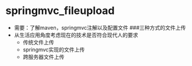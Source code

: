 # springmvc_fileupload
* 需要：了解maven，springmvc注解以及配置文件
###三种方式的文件上传
* 从生活应用角度考虑现在的技术是否符合现代人的要求
  * 传统文件上传
  * springmvc实现的文件上传
  * 跨服务器文件上传
